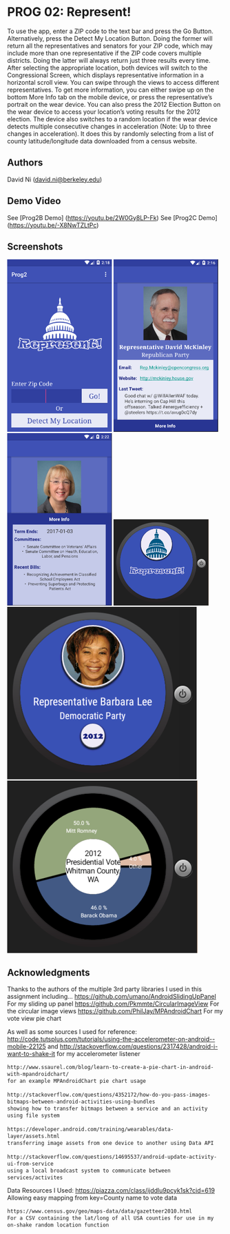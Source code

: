 # PROG 02: Represent!

To use the app, enter a ZIP code to the text bar and press the Go Button. Alternatively, press the Detect My Location Button. Doing the former will return all the representatives and senators for your ZIP code, which may include more than one representative if the ZIP code covers multiple districts. Doing the latter will always return just three results every time. 
After selecting the appropriate location, both devices will switch to the Congressional Screen, which displays representative information in a horizontal scroll view. You can swipe through the views to access different representatives. To get more information, you can either swipe up on the bottom More Info tab on the mobile device, or press the representative’s portrait on the wear device.
You can also press the 2012 Election Button on the wear device to access your location’s voting results for the 2012 election. 
The device also switches to a random location if the wear device detects multiple consecutive changes in acceleration (Note: Up to three changes in acceleration). It does this by randomly selecting from a list of county latitude/longitude data downloaded from a census website.
## Authors

David Ni ([david.ni@berkeley.edu](mailto:david.ni@berkeley.edu))

## Demo Video

See [Prog2B Demo] (https://youtu.be/2W0Gy8LP-Fk)
See [Prog2C Demo] (https://youtu.be/-X8NwTZLtPc)

## Screenshots

<img src="screenshots/MobileMain.PNG" height="400" alt="Screenshot"/>
<img src="screenshots/MobileCongressional.PNG" height="400" alt="Screenshot"/>
<img src="screenshots/MobileCongressDetails.PNG" height="400" alt="Screenshot"/>
<img src="screenshots/WearMain.PNG" height="200" alt="Screenshot"/>
<img src="screenshots/WearCongressional.PNG" height="400" alt="Screenshot"/>
<img src="screenshots/Wear2012Vote.PNG" height="400" alt="Screenshot"/>


## Acknowledgments
Thanks to the authors of the multiple 3rd party libraries I used in this assignment including...
	https://github.com/umano/AndroidSlidingUpPanel For my sliding up panel
	https://github.com/Pkmmte/CircularImageView For the circular image views
	https://github.com/PhilJay/MPAndroidChart For my vote view pie chart
	
As well as some sources I used for reference:
	http://code.tutsplus.com/tutorials/using-the-accelerometer-on-android--mobile-22125
	and
	http://stackoverflow.com/questions/2317428/android-i-want-to-shake-it
	for my accelerometer listener
	
	http://www.ssaurel.com/blog/learn-to-create-a-pie-chart-in-android-with-mpandroidchart/
	for an example MPAndroidChart pie chart usage
	
	http://stackoverflow.com/questions/4352172/how-do-you-pass-images-bitmaps-between-android-activities-using-bundles
	showing how to transfer bitmaps between a service and an activity using file system
	
	https://developer.android.com/training/wearables/data-layer/assets.html
	transferring image assets from one device to another using Data API
	
	http://stackoverflow.com/questions/14695537/android-update-activity-ui-from-service
	using a local broadcast system to communicate between services/activites
	
Data Resources I Used:
	https://piazza.com/class/ijddlu9pcyk1sk?cid=619
	Allowing easy mapping from key=County name to vote data
	
	https://www.census.gov/geo/maps-data/data/gazetteer2010.html
	For a CSV containing the lat/long of all USA counties for use in my on-shake random location function
	
